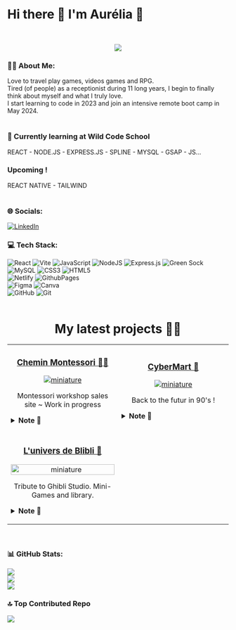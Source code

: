 # Hi there 👋 I'm Aurélia 🤗
<br>
<p style="margin: 15px;" align="center">
    <img src="https://readme-typing-svg.herokuapp.com?font=Fira+Code&weight=500&duration=2000&pause=950&color=6E36F7&center=true&lines=-+Web+Developer+from+France%F0%9F%9A%80+-">
</p>

### 💃🏻 About Me:
Love to travel play games, videos games and RPG.<br>Tired (of people) as a receptionist during 11 long years, I begin to finally think about myself and what I truly love.<br>I start learning to code in 2023 and join an intensive remote boot camp in May 2024.<br><br>
### 🌱 Currently learning at Wild Code School<br>
REACT - NODE.JS - EXPRESS.JS - SPLINE - MYSQL - GSAP - JS...<br>

### Upcoming !<br>
REACT NATIVE - TAILWIND <br><br>

### 🌐 Socials:
[![LinkedIn](https://img.shields.io/badge/LinkedIn-%230077B5.svg?logo=linkedin&logoColor=white)](https://linkedin.com/in/aurélia-pic-7bb586204/) 

### 💻 Tech Stack:
![React](https://img.shields.io/badge/react-%2320232a.svg?style=flat&logo=react&logoColor=%2361DAFB) ![Vite](https://img.shields.io/badge/vite-%23646CFF.svg?style=flat&logo=vite&logoColor=white) ![JavaScript](https://img.shields.io/badge/javascript-%23323330.svg?style=flat&logo=javascript&logoColor=%23F7DF1E) ![NodeJS](https://img.shields.io/badge/node.js-6DA55F?style=flat&logo=node.js&logoColor=white) ![Express.js](https://img.shields.io/badge/express.js-%23404d59.svg?style=flat&logo=express&logoColor=%2361DAFB)  ![Green Sock](https://img.shields.io/badge/green%20sock-88CE02?style=flat&logo=greensock&logoColor=white) ![MySQL](https://img.shields.io/badge/mysql-4479A1.svg?style=flat&logo=mysql&logoColor=white) ![CSS3](https://img.shields.io/badge/css3-%231572B6.svg?style=flat&logo=css3&logoColor=white) ![HTML5](https://img.shields.io/badge/html5-%23E34F26.svg?style=flat&logo=html5&logoColor=white) 
<br> ![Netlify](https://img.shields.io/badge/netlify-%23000000.svg?style=flat&logo=netlify&logoColor=#00C7B7)  ![GithubPages](https://img.shields.io/badge/github%20pages-121013?style=flat&logo=github&logoColor=white)
<br> ![Figma](https://img.shields.io/badge/figma-%23F24E1E.svg?style=flat&logo=figma&logoColor=white) ![Canva](https://img.shields.io/badge/Canva-%2300C4CC.svg?style=flat&logo=Canva&logoColor=white) 
<br>![GitHub](https://img.shields.io/badge/github-%23121011.svg?style=flat&logo=github&logoColor=white) ![Git](https://img.shields.io/badge/git-%23F05033.svg?style=flat&logo=git&logoColor=white)
<br><br>

<!-- Projects -->
<h1 align="center">My latest projects 👨‍💻</h1>
<div align="center">
  <table>
        <tr>
           <td width="50%">
                <h3 align="center">
                    <a href="#" rel="noreferrer"> Chemin Montessori 👼🏼</a>
                </h3>
                <p align="center">
                    <a href="https://chillflix-radio.com/" target="_blank" rel="noreferrer"> <img src="./static/montessori.gif" alt="miniature"/> </a>
                    <p align="center">
                        Montessori workshop sales site ~ Work in progress
                    </p>
					<details>
						<summary>
						<b>Note 📝</b>
						</summary>
						I used React.js & Node.js/Express.js.
					</details>
            </p>
            </td>
            <td width="50%">
                <h3 align="center">
                    <a href="https://cyber-mart.netlify.app/" target="_blank" rel="noreferrer"> CyberMart 📎</a>
                </h3>
                <p align="center">
                    <a href="https://chillflix-radio.com/" target="_blank" rel="noreferrer"> <img src="./static/cybermart.gif" alt="miniature"/> </a>
                    <p align="center">
                        Back to the futur in 90's !
                    </p>
					<details>
						<summary>
						<b>Note 📝</b>
						</summary>
						I used React & Node.js.
					</details>
            </p>
            </td>
	  <tr>
            <td width="50%">
                            <h3 align="center">
                    <a href="https://univers-de-blibli.netlify.app/" target="_blank" rel="noreferrer">L'univers de Blibli 🌱</a>
                </h3>
                <p align="center">
                    <a href="https://chrome.google.com/webstore/detail/pets-chrome/ifaicffibnedodkbekogndkdfeojcofb" target="_blank" rel="noreferrer"> <img src="./static/universblibli.gif" alt="miniature" width="100%"/> </a>
                    <p align="center">
                        Tribute to Ghibli Studio. Mini-Games and library.
                    </p>
                    <details>
                        <summary>
                        <b>Note 📝</b>
                        </summary>
                        I used React & Node.js/Express.js.<br>Also used GSAP for animations.
                    </details>
                </p>
                </p>
            </td>
        </tr>
  </table>
</div>

<br>
    
### 📊 GitHub Stats:
![](https://github-readme-stats.vercel.app/api?username=Aur3liaP&theme=discord_old_blurple&hide_border=false&include_all_commits=true&count_private=true)<br/>
![](https://github-readme-streak-stats.herokuapp.com/?user=Aur3liaP&theme=discord_old_blurple&hide_border=false)<br/>
![](https://github-readme-stats.vercel.app/api/top-langs/?username=Aur3liaP&theme=discord_old_blurple&hide_border=false&include_all_commits=true&count_private=true&layout=compact)

### 🔝 Top Contributed Repo
![](https://github-contributor-stats.vercel.app/api?username=Aur3liaP&limit=5&theme=discord_old_blurple&combine_all_yearly_contributions=true)

<!-- Proudly created with GPRM ( https://gprm.itsvg.in ) -->

<!--
**Aur3liaP/Aur3liaP** is a ✨ _special_ ✨ repository because its `README.md` (this file) appears on your GitHub profile.



